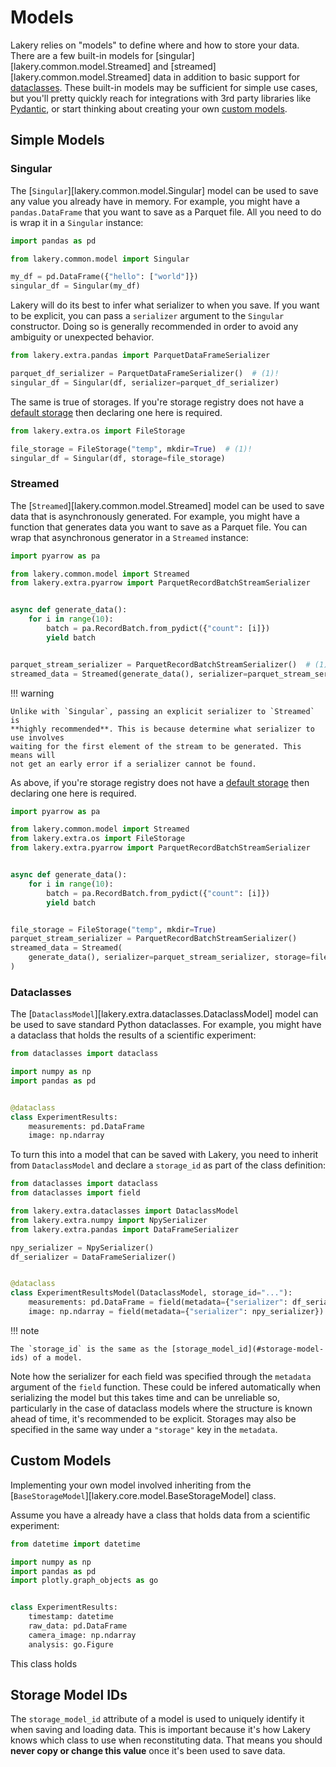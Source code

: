 # Models

Lakery relies on "models" to define where and how to store your data. There are a few
built-in models for [singular][lakery.common.model.Streamed] and [streamed][lakery.common.model.Streamed]
data in addition to basic support for [dataclasses](#dataclass-model). These built-in
models may be sufficient for simple use cases, but you'll pretty quickly reach for
integrations with 3rd party libraries like [Pydantic](../integrations/pydantic.md),
or start thinking about creating your own [custom models](#custom-models).

## Simple Models

### Singular

The [`Singular`][lakery.common.model.Singular] model can be used to save any value you
already have in memory. For example, you might have a `pandas.DataFrame` that you want
to save as a Parquet file. All you need to do is wrap it in a `Singular` instance:

```python
import pandas as pd

from lakery.common.model import Singular

my_df = pd.DataFrame({"hello": ["world"]})
singular_df = Singular(my_df)
```

Lakery will do its best to infer what serializer to when you save. If you want to be
explicit, you can pass a `serializer` argument to the `Singular` constructor. Doing
so is generally recommended in order to avoid any ambiguity or unexpected behavior.

```python
from lakery.extra.pandas import ParquetDataFrameSerializer

parquet_df_serializer = ParquetDataFrameSerializer()  # (1)!
singular_df = Singular(df, serializer=parquet_df_serializer)
```

The same is true of storages. If you're storage registry does not have a
[default storage](registries.md#declaring-a-default-storage) then declaring one here
is required.

```python
from lakery.extra.os import FileStorage

file_storage = FileStorage("temp", mkdir=True)  # (1)!
singular_df = Singular(df, storage=file_storage)
```

### Streamed

The [`Streamed`][lakery.common.model.Streamed] model can be used to save data that is
asynchronously generated. For example, you might have a function that generates data
you want to save as a Parquet file. You can wrap that asynchronous generator in a
`Streamed` instance:

```python
import pyarrow as pa

from lakery.common.model import Streamed
from lakery.extra.pyarrow import ParquetRecordBatchStreamSerializer


async def generate_data():
    for i in range(10):
        batch = pa.RecordBatch.from_pydict({"count": [i]})
        yield batch


parquet_stream_serializer = ParquetRecordBatchStreamSerializer()  # (1)!
streamed_data = Streamed(generate_data(), serializer=parquet_stream_serializer)
```

!!! warning

    Unlike with `Singular`, passing an explicit serializer to `Streamed` is
    **highly recommended**. This is because determine what serializer to use involves
    waiting for the first element of the stream to be generated. This means will
    not get an early error if a serializer cannot be found.

As above, if you're storage registry does not have a [default storage](registries.md#declaring-a-default-storage)
then declaring one here is required.

```python
import pyarrow as pa

from lakery.common.model import Streamed
from lakery.extra.os import FileStorage
from lakery.extra.pyarrow import ParquetRecordBatchStreamSerializer


async def generate_data():
    for i in range(10):
        batch = pa.RecordBatch.from_pydict({"count": [i]})
        yield batch


file_storage = FileStorage("temp", mkdir=True)
parquet_stream_serializer = ParquetRecordBatchStreamSerializer()
streamed_data = Streamed(
    generate_data(), serializer=parquet_stream_serializer, storage=file_storage
)
```

### Dataclasses

The [`DataclassModel`][lakery.extra.dataclasses.DataclassModel] model can be used to save standard
Python dataclasses. For example, you might have a dataclass that holds the results of a scientific
experiment:

```python
from dataclasses import dataclass

import numpy as np
import pandas as pd


@dataclass
class ExperimentResults:
    measurements: pd.DataFrame
    image: np.ndarray
```

To turn this into a model that can be saved with Lakery, you need to inherit from
`DataclassModel` and declare a `storage_id` as part of the class definition:

```python
from dataclasses import dataclass
from dataclasses import field

from lakery.extra.dataclasses import DataclassModel
from lakery.extra.numpy import NpySerializer
from lakery.extra.pandas import DataFrameSerializer

npy_serializer = NpySerializer()
df_serializer = DataFrameSerializer()


@dataclass
class ExperimentResultsModel(DataclassModel, storage_id="..."):
    measurements: pd.DataFrame = field(metadata={"serializer": df_serializer})
    image: np.ndarray = field(metadata={"serializer": npy_serializer})
```

!!! note

    The `storage_id` is the same as the [storage_model_id](#storage-model-ids) of a model.

Note how the serializer for each field was specified through the `metadata` argument of
the `field` function. These could be infered automatically when serializing the model
but this takes time and can be unreliable so, particularly in the case of dataclass
models where the structure is known ahead of time, it's recommended to be explicit.
Storages may also be specified in the same way under a `"storage"` key in the `metadata`.

## Custom Models

Implementing your own model involved inheriting from the
[`BaseStorageModel`][lakery.core.model.BaseStorageModel] class.

Assume you have a already have a class that holds data from a scientific experiment:

```python
from datetime import datetime

import numpy as np
import pandas as pd
import plotly.graph_objects as go


class ExperimentResults:
    timestamp: datetime
    raw_data: pd.DataFrame
    camera_image: np.ndarray
    analysis: go.Figure
```

This class holds

## Storage Model IDs

The `storage_model_id` attribute of a model is used to uniquely identify it when saving
and loading data. This is important because it's how Lakery knows which class to use
when reconstituting data. That means you should **never copy or change this value**
once it's been used to save data.

